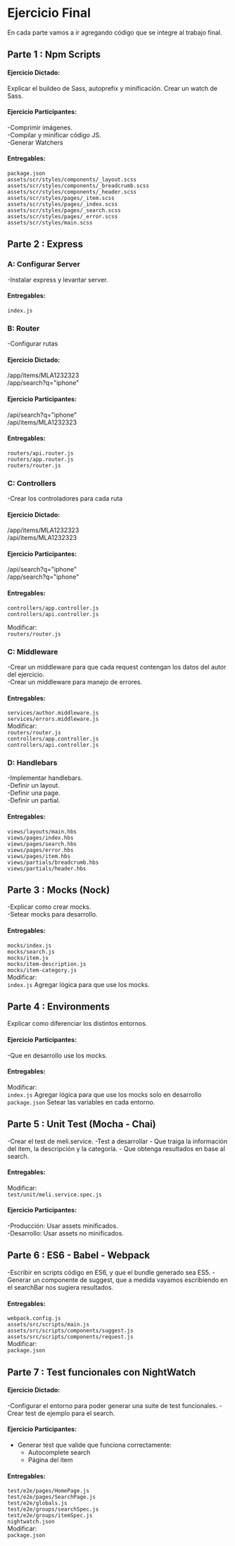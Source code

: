 # Ejercicio Final
En cada parte vamos a ir agregando código que se integre al trabajo final.

## Parte 1 : Npm Scripts
#### Ejercicio Dictado:  
Explicar el buildeo de Sass, autoprefix y minificación. 
Crear un watch de Sass.  

#### Ejercicio Participantes:   
-Comprimir imágenes.  
-Compilar y minificar código JS.  
-Generar Watchers  

#### Entregables: 
`package.json`  
`assets/scr/styles/components/_layout.scss`  
`assets/scr/styles/components/_breadcrumb.scss`  
`assets/scr/styles/components/_header.scss`  
`assets/scr/styles/pages/_item.scss`  
`assets/scr/styles/pages/_index.scss`  
`assets/scr/styles/pages/_search.scss`  
`assets/scr/styles/pages/_error.scss`  
`assets/scr/styles/main.scss`  

## Parte 2 : Express
### A: Configurar Server
-Instalar express y levantar server.  

#### Entregables: 
`index.js`

### B: Router
-Configurar rutas  

#### Ejercicio Dictado:  
/app/items/MLA1232323   
/app/search?q="iphone"  

#### Ejercicio Participantes: 
/api/search?q="iphone"  
/api/items/MLA1232323  

#### Entregables:  
`routers/api.router.js`  
`routers/app.router.js`  
`routers/router.js`  

### C: Controllers
-Crear los controladores para cada ruta

#### Ejercicio Dictado:  
/app/items/MLA1232323  
/api/items/MLA1232323  

#### Ejercicio Participantes: 
/api/search?q="iphone"  
/app/search?q="iphone"  

#### Entregables:  
`controllers/app.controller.js`  
`controllers/api.controller.js`  

Modificar:  
`routers/router.js`  

### C: Middleware
-Crear un middleware para que cada request contengan los datos del autor del ejercicio.  
-Crear un middleware para manejo de errores.  

#### Entregables:  
`services/author.middleware.js`  
`services/errors.middleware.js`  
Modificar:   
`routers/router.js`  
`controllers/app.controller.js`  
`controllers/api.controller.js`  

### D: Handlebars
-Implementar handlebars.  
-Definir un layout.  
-Definir una page.  
-Definir un partial.  

#### Entregables:  
`views/layouts/main.hbs`  
`views/pages/index.hbs`  
`views/pages/search.hbs`  
`views/pages/error.hbs`  
`views/pages/item.hbs`  
`views/partials/breadcrumb.hbs`  
`views/partials/header.hbs`  

## Parte 3 : Mocks (Nock)
-Explicar como crear mocks.  
-Setear mocks para desarrollo.    

#### Entregables:  
`mocks/index.js`  
`mocks/search.js`  
`mocks/item.js`  
`mocks/item-description.js`  
`mocks/item-category.js`  
Modificar:  
`index.js` Agregar lógica para que use los mocks.   

## Parte 4 : Environments
Explicar como diferenciar los distintos entornos.

#### Ejercicio Participantes:   
-Que en desarrollo use los mocks.

#### Entregables:  
Modificar:  
`index.js` Agregar lógica para que use los mocks solo en desarrollo  
`package.json` Setear las variables en cada entorno.  

## Parte 5 : Unit Test (Mocha - Chai)
-Crear el test de meli.service.
-Test a desarrollar
    - Que traiga la información del item, la descripción y la categoría.
    - Que obtenga resultados en base al search.

#### Entregables:  
Modificar:  
`test/unit/meli.service.spec.js`   

#### Ejercicio Participantes:   
-Producción: Usar assets minificados.  
-Desarrollo: Usar assets no minificados.  

## Parte 6 : ES6 - Babel - Webpack
-Escribir en scripts código en ES6, y que el bundle generado sea ES5.
-Generar un componente de suggest, que a medida vayamos escribiendo en el searchBar nos sugiera resultados.

#### Entregables:  
`webpack.config.js`  
`assets/src/scripts/main.js`  
`assets/src/scripts/components/suggest.js`  
`assets/src/scripts/components/request.js`  
Modificar:  
`package.json`  

## Parte 7 : Test funcionales con NightWatch
#### Ejercicio Dictado:   
-Configurar el entorno para poder generar una suite de test funcionales.
-Crear test de ejemplo para el search.

#### Ejercicio Participantes:   
- Generar test que valide que funciona correctamente:  
    - Autocomplete search  
    - Página del item  

#### Entregables:  
`test/e2e/pages/HomePage.js`  
`test/e2e/pages/SearchPage.js`  
`test/e2e/globals.js`  
`test/e2e/groups/searchSpec.js`  
`test/e2e/groups/itemSpec.js`  
`nightwatch.json`  
Modificar:  
`package.json`  
